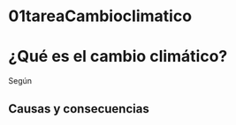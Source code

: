 # 01tareaCambioclimatico

# ¿Qué es el cambio climático?
Según[](https://www.un.org/es/climatechange/what-is-climate-change)
## Causas y consecuencias
